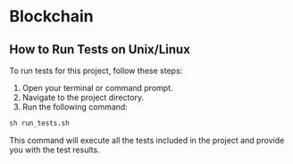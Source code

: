 # Blockchain

## How to Run Tests on Unix/Linux

To run tests for this project, follow these steps:

1. Open your terminal or command prompt.
2. Navigate to the project directory.
3. Run the following command:

```bash
sh run_tests.sh
```

This command will execute all the tests included in the project and provide you with the test results.
